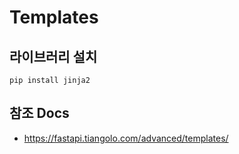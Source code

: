 # Templates


## 라이브러리 설치

```
pip install jinja2
```


## 참조 Docs

- https://fastapi.tiangolo.com/advanced/templates/
